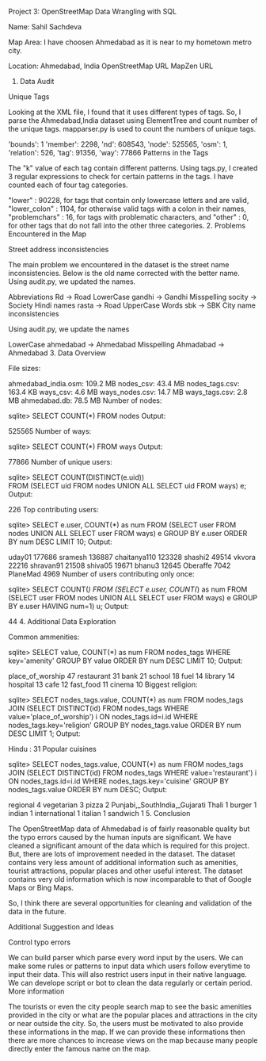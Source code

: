 Project 3: OpenStreetMap Data Wrangling with SQL

Name: Sahil Sachdeva

Map Area: I have choosen Ahmedabad as it is near to my hometown metro city.

Location: Ahmedabad, India
OpenStreetMap URL
MapZen URL
1. Data Audit

Unique Tags

Looking at the XML file, I found that it uses different types of tags. So, I parse the Ahmedabad,India dataset using ElementTree and count number of the unique tags. mapparser.py is used to count the numbers of unique tags.

'bounds': 1
'member': 2298,
'nd': 608543,
'node': 525565,
'osm': 1,
'relation': 526,
'tag': 91356,
'way': 77866
Patterns in the Tags

The "k" value of each tag contain different patterns. Using tags.py, I created 3 regular expressions to check for certain patterns in the tags. I have counted each of four tag categories.

"lower" : 90228, for tags that contain only lowercase letters and are valid,
"lower_colon" : 1104, for otherwise valid tags with a colon in their names,
"problemchars" : 16, for tags with problematic characters, and
"other" : 0, for other tags that do not fall into the other three categories.
2. Problems Encountered in the Map

Street address inconsistencies

The main problem we encountered in the dataset is the street name inconsistencies. Below is the old name corrected with the better name. Using audit.py, we updated the names.

Abbreviations
Rd -> Road
LowerCase
gandhi -> Gandhi
Misspelling
socity -> Society
Hindi names
rasta -> Road
UpperCase Words
sbk -> SBK
City name inconsistencies

Using audit.py, we update the names

LowerCase
ahmedabad -> Ahmedabad
Misspelling
Ahmadabad -> Ahmedabad
3. Data Overview

File sizes:

ahmedabad_india.osm: 109.2 MB
nodes_csv: 43.4 MB
nodes_tags.csv: 163.4 KB
ways_csv: 4.6 MB
ways_nodes.csv: 14.7 MB
ways_tags.csv: 2.8 MB
ahmedabad.db: 78.5 MB
Number of nodes:

sqlite> SELECT COUNT(*) FROM nodes
Output:

525565
Number of ways:

sqlite> SELECT COUNT(*) FROM ways
Output:

77866
Number of unique users:

sqlite> SELECT COUNT(DISTINCT(e.uid))          
FROM (SELECT uid FROM nodes UNION ALL SELECT uid FROM ways) e;
Output:

226
Top contributing users:

sqlite> SELECT e.user, COUNT(*) as num
FROM (SELECT user FROM nodes UNION ALL SELECT user FROM ways) e
GROUP BY e.user
ORDER BY num DESC
LIMIT 10;
Output:

uday01          177686
sramesh         136887
chaitanya110    123328
shashi2         49514
vkvora          22216
shravan91       21508
shiva05         19671
bhanu3          12645
Oberaffe        7042
PlaneMad        4969
Number of users contributing only once:

sqlite> SELECT COUNT(*) 
FROM
    (SELECT e.user, COUNT(*) as num
     FROM (SELECT user FROM nodes UNION ALL SELECT user FROM ways) e
     GROUP BY e.user
     HAVING num=1) u;
Output:

44
4. Additional Data Exploration

Common ammenities:

sqlite> SELECT value, COUNT(*) as num
FROM nodes_tags
WHERE key='amenity'
GROUP BY value
ORDER BY num DESC
LIMIT 10;
Output:

place_of_worship    47
restaurant          31
bank                21
school              18
fuel                14
library             14
hospital            13
cafe                12
fast_food           11
cinema              10
Biggest religion:

sqlite> SELECT nodes_tags.value, COUNT(*) as num
FROM nodes_tags 
    JOIN (SELECT DISTINCT(id) FROM nodes_tags WHERE value='place_of_worship') i
    ON nodes_tags.id=i.id
WHERE nodes_tags.key='religion'
GROUP BY nodes_tags.value
ORDER BY num DESC
LIMIT 1;
Output:

Hindu : 31
Popular cuisines

sqlite> SELECT nodes_tags.value, COUNT(*) as num
FROM nodes_tags 
    JOIN (SELECT DISTINCT(id) FROM nodes_tags WHERE value='restaurant') i
    ON nodes_tags.id=i.id
WHERE nodes_tags.key='cuisine'
GROUP BY nodes_tags.value
ORDER BY num DESC;
Output:

regional                                4
vegetarian                              3
pizza                                   2
Punjabi,_SouthIndia,_Gujarati Thali     1
burger                                  1
indian                                  1
international                           1
italian                                 1
sandwich                                1
5. Conclusion

The OpenStreetMap data of Ahmedabad is of fairly reasonable quality but the typo errors caused by the human inputs are significant. We have cleaned a significant amount of the data which is required for this project. But, there are lots of improvement needed in the dataset. The dataset contains very less amount of additional information such as amenities, tourist attractions, popular places and other useful interest. The dataset contains very old information which is now incomparable to that of Google Maps or Bing Maps.

So, I think there are several opportunities for cleaning and validation of the data in the future.

Additional Suggestion and Ideas

Control typo errors

We can build parser which parse every word input by the users.
We can make some rules or patterns to input data which users follow everytime to input their data. This will also restrict users input in their native language.
We can develope script or bot to clean the data regularly or certain period.
More information

The tourists or even the city people search map to see the basic amenities provided in the city or what are the popular places and attractions in the city or near outside the city. So, the users must be motivated to also provide these informations in the map.
If we can provide these informations then there are more chances to increase views on the map because many people directly enter the famous name on the map.
